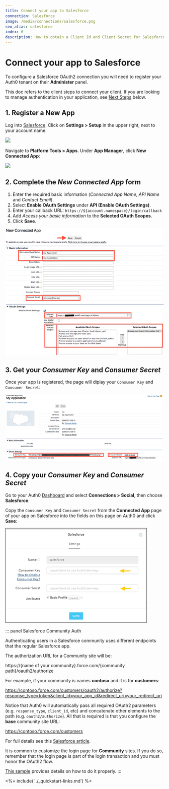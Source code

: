 ```yaml
---
title: Connect your app to Salesforce
connection: Salesforce
image: /media/connections/salesforce.png
seo_alias: salesforce
index: 6
description: How to obtain a Client Id and Client Secret for Salesforce.
---
```


# Connect your app to Salesforce

To configure a Salesforce OAuth2 connection you will need to register your Auth0 tenant on their **Administer** panel.

This doc refers to the client steps to connect your client. If you are looking to manage authentication in your application, see [Next Steps](#next-steps) below.

## 1. Register a New App

Log into [Salesforce](https://login.salesforce.com/). Click on **Settings > Setup** in the upper right, next to your account name.

![](http://i.imgur.com/BD8RXZ2.png)

Navigate to **Platform Tools > Apps**. Under **App Manager**, click **New Connected App**:

![](http://i.imgur.com/YNJ9xRN.png)

## 2. Complete the *New Connected App* form

1. Enter the required basic information (*Connected App Name*, *API Name* and *Contact Email*).
2. Select **Enable OAuth Settings**  under **API (Enable OAuth Settings)**.
3. Enter your callback URL: `https://${account.namespace}/login/callback`
4. Add *Access your basic information* to the **Selected OAuth Scopes**.
5. Click **Save**.

  ![](/media/articles/connections/social/salesforce/salesforce-register-2.png)

## 3. Get your *Consumer Key* and *Consumer Secret*

Once your app is registered, the page will diplay your `Consumer Key` and `Consumer Secret`:

![](/media/articles/connections/social/salesforce/salesforce-register-3.png)

## 4. Copy your *Consumer Key* and *Consumer Secret*

Go to your Auth0 [Dashboard](${manage_url}/#/connections/social) and select **Connections > Social**, then choose **Salesforce**.

Copy the `Consumer Key` and `Consumer Secret` from the **Connected App** page of your app on Salesforce into the fields on this page on Auth0 and click **Save**:

![](/media/articles/connections/social/salesforce/salesforce-register-4.png)

::: panel Salesforce Community Auth

Authenticating users in a Salesforce community uses different endpoints that the regular Salesforce app.

The authorization URL for a Community site will be:

  https://{name of your community}.force.com/{community path}/oauth2/authorize

For example, if your community is names __contoso__ and it is for __customers__:

  https://contoso.force.com/customers/oauth2/authorize?response_type=token&client_id=your_app_id&redirect_uri=your_redirect_uri

Notice that Auth0 will automatically pass all required OAuth2 parameters (e.g. `response_type`, `client_id`, etc) and concatenate other elements to the path (e.g. `oauth2/authorize`). All that is required is that you configure the __base__ community site URL:

  https://contoso.force.com/customers

For full details see this [Salesforce article](http://www.salesforce.com/us/developer/docs/chatterapi/Content/quickstart_communities.htm).

It is common to customize the login page for __Community__ sites. If you do so, remember that the login page is part of the login transaction and you must honor the OAuth2 flow.

[This sample](https://github.com/salesforceidentity/basic-custom-login) provides details on how to do it properly.
:::

<%= include('../_quickstart-links.md') %>
